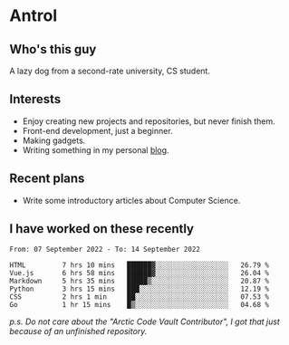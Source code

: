 # Antrol

## Who's this guy

A lazy dog from a second-rate university, CS student.

## Interests

* Enjoy creating new projects and repositories, but never finish them.
* Front-end development, just a beginner.
* Making gadgets.
* Writing something in my personal [blog](https://blog.antrol.xyz/).

## Recent plans

* Write some introductory articles about Computer Science.

<!--
* Try to develop a website for [Anime4KCPP](https://github.com/TianZerL/Anime4KCPP).
* Develop a Markdown renderer which user can customize its css, of course it is GUI-based.~~(If I could finish  it before getting bored)~~
* Work with my [teammates](https://github.com/SWJTU-Lazy-Dogs).
* Find something interests me, as a hobby after finishing my ~~boring~~ homework.
-->

## I have worked on these recently

<!--START_SECTION:waka-->

```text
From: 07 September 2022 - To: 14 September 2022

HTML         7 hrs 10 mins   ██████▓░░░░░░░░░░░░░░░░░░   26.79 %
Vue.js       6 hrs 58 mins   ██████▓░░░░░░░░░░░░░░░░░░   26.04 %
Markdown     5 hrs 35 mins   █████▒░░░░░░░░░░░░░░░░░░░   20.87 %
Python       3 hrs 15 mins   ███░░░░░░░░░░░░░░░░░░░░░░   12.19 %
CSS          2 hrs 1 min     ██░░░░░░░░░░░░░░░░░░░░░░░   07.53 %
Go           1 hr 15 mins    █▒░░░░░░░░░░░░░░░░░░░░░░░   04.68 %
```

<!--END_SECTION:waka-->

*p.s.  Do not care about the "Arctic Code Vault Contributor", I got that just because of an unfinished repository.*

<!--
**qzmlgfj/qzmlgfj** is a ✨ _special_ ✨ repository because its `README.md` (this file) appears on your GitHub profile.

Here are some ideas to get you started:

- 🔭 I’m currently working on ...
- 🌱 I’m currently learning ...
- 👯 I’m looking to collaborate on ...
- 🤔 I’m looking for help with ...
- 💬 Ask me about ...
- 📫 How to reach me: ...
- 😄 Pronouns: ...
- ⚡ Fun fact: ...
-->
